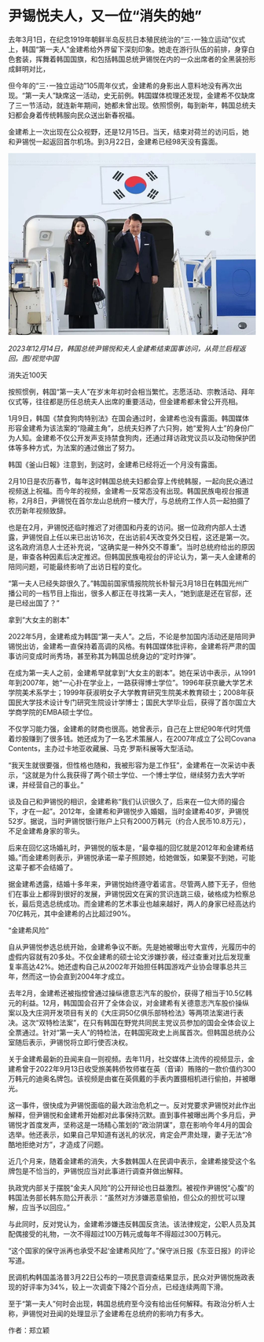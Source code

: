 # 尹锡悦夫人，又一位“消失的她”

去年3月1日，在纪念1919年朝鲜半岛反抗日本殖民统治的“三･一独立运动”仪式上，韩国“第一夫人”金建希给外界留下深刻印象。她走在游行队伍的前排，身穿白色套装，挥舞着韩国国旗，和包括韩国总统尹锡悦在内的一众出席者的全黑装扮形成鲜明对比，

但今年的“三･一独立运动”105周年仪式，金建希的身影出人意料地没有再次出现。“第一夫人”缺席这一活动，史无前例。韩国媒体梳理还发现，金建希不仅缺席了三一节活动，就连新年期间，她都未曾出现。依照惯例，每到新年，韩国总统夫妇都会身着传统韩服向民众送出新春祝福。

金建希上一次出现在公众视野，还是12月15日。当天，结束对荷兰的访问后，她和尹锡悦一起返回首尔机场。到3月22日，金建希已经98天没有露面。

![fdb18da17baaea905f66a3e9dd0da16d.jpg](https://raw.githubusercontent.com/qqhsx/qqnews_image/main/2024/03/22/尹锡悦夫人，又一位“消失的她”/fdb18da17baaea905f66a3e9dd0da16d.jpg)

_2023年12月14日，韩国总统尹锡悦和夫人金建希结束国事访问，从荷兰启程返回。图/视觉中国_

消失近100天

按照惯例，韩国“第一夫人”在岁末年初时会相当繁忙。志愿活动、宗教活动、拜年仪式等，往往都是历任总统夫人出席的重要活动，但金建希都未曾公开亮相。

1月9日，韩国《禁食狗肉特别法》在国会通过时，金建希也没有露面。韩国媒体形容金建希为该法案的“隐藏主角”，总统夫妇养了六只狗，她“爱狗人士”的身份广为人知。金建希不仅公开发声支持禁食狗肉，还通过拜访政党议员以及动物保护团体等多种方式，为法案的通过做出了努力。

韩国《釜山日報》注意到，到这时，金建希已经将近一个月没有露面。

2月10日是农历春节，每年这时韩国总统夫妇都会穿上传统韩服，一起向民众通过视频送上祝福。而今年的视频，金建希一反常态没有出现。韩国民族电视台报道称，2月8日，尹锡悦在首尔龙山总统府一楼大厅，与总统府工作人员一起拍摄了农历新年视频致辞。

也是在2月，尹锡悦还临时推迟了对德国和丹麦的访问。据一位政府内部人士透露，尹锡悦自上任以来已出访16次，在出访前4天改变外交日程，这还是第一次。这名政府消息人士还补充说，“这确实是一种外交不尊重”。当时总统府给出的原因是，审查各种因素后决定推迟。但韩国民族电视台的评论认为，第一夫人金建希的陪同问题，可能最终影响了出访日程的变化。

“第一夫人已经失踪很久了。”韩国前国家情报院院长朴智元3月18日在韩国光州广播公司的一档节目上指出，很多人都正在寻找第一夫人，“她到底是还在官邸，还是已经出国了？”

拿到“大女主的剧本”

2022年5月，金建希成为韩国“第一夫人”。之后，不论是参加国内活动还是陪同尹锡悦出访，金建希一直保持着高调的风格。有韩国媒体批评称，金建希将严肃的国事访问变成时尚秀场，甚至称其为韩国总统身边的“定时炸弹”。

在成为第一夫人之前，金建希早就拿到“大女主的剧本”。她在采访中表示，从1991年到2007年，她“一心扑在学业上，一路获得博士学位”。1996年获京畿大学艺术学院美术系学士；1999年获淑明女子大学教育研究生院美术教育硕士；2008年获国民大学技术设计专门研究生院设计学博士；国民大学毕业后，获得了首尔国立大学商学院的EMBA硕士学位。

不仅学习能力强，金建希的财商也很高。她曾表示，自己在上世纪90年代时凭借着炒股赚到了很多钱。她还成为了一名艺术策展人，在2007年成立了公司Covana
Contents，主办过卡地亚收藏展、马克·罗斯科展等大型活动。

“我天生就很要强，但性格也随和，我被形容为是工作狂”，金建希在一次采访中表示，“这就是为什么我获得了两个硕士学位、一个博士学位，继续努力去大学听课，并经营自己的事业。”

谈及自己和尹锡悦的相识，金建希称“我们认识很久了，后来在一位大师的撮合下，才在一起”。2012年，金建希和尹锡悦步入婚姻，当时金建希40岁，尹锡悦52岁。据说，当时尹锡悦银行账户上只有2000万韩元（约合人民币10.8万元），不足金建希身家的零头。

后来在回忆这场婚礼时，尹锡悦的版本是，“最幸福的回忆就是2012年和金建希结婚。”而金建希则表示，尹锡悦承诺一辈子照顾她，给她做饭，如果娶不到她，可能这辈子都不会结婚了。

据金建希透露，结婚十多年来，尹锡悦始终遵守着诺言。尽管两人膝下无子，但他们在事业上都得到很好的发展，尹锡悦因文在寅的赏识连跳三级，破格成为检察总长，最后竞选总统成功。而金建希的艺术事业也越来越好，两人的身家已经高达约70亿韩元，其中金建希的占比超过90%。

“金建希风险”

自从尹锡悦参选总统开始，金建希争议不断。先是她被曝出夸大宣传，光履历中的虚假内容就有20多处。不仅金建希的硕士论文涉嫌抄袭，经过查重对比后发现重复率高达42%。她还虚构自己从2002年开始担任韩国游戏产业协会理事总共三年，然而这一协会直到2004年才成立。

去年2月，金建希还被指控曾通过操纵德意志汽车的股价，获得了相当于10.5亿韩元的利益。12月，韩国国会召开了全体会议，对金建希有关德意志汽车股价操纵案以及大庄洞开发项目有关的《大庄洞50亿俱乐部特检法》等两项法案进行表决。这次“双特检法案”，在只有韩国在野党共同民主党议员参加的国会全体会议上全票通过。针对“第一夫人”的特检法，在韩国宪政史上尚属首次。但韩国总统办公室随后表示，尹锡悦将立即行使否决权。

关于金建希最新的丑闻来自一则视频。去年11月，社交媒体上流传的视频显示，金建希曾于2022年9月13日收受旅美韩侨牧师崔在英（音译）贿赂的一款价值约300万韩元的迪奥名牌包。该视频是由崔在英佩戴的手表内置摄相机进行偷拍，并被曝光。

这一事件，很快成为尹锡悦面临的最大政治危机之一。反对党要求尹锡悦对此作出解释，但尹锡悦和金建希开始都对此事保持沉默。直到事件被曝出两个多月后，尹锡悦才首度发声，坚称这是一场精心策划的“政治阴谋”，意在影响今年4月的国会选举。他还表示，如果自己早知道有送礼的状况，肯定会严肃处理，妻子无法“冷酷地拒绝对方”，才造成了问题。

近几个月来，随着金建希的消失，大多数韩国人在民调中表示，金建希接受这个名牌包是不恰当的，尹锡悦应当对此事进行调查并做出解释。

执政党内部关于摆脱“金夫人风险”的公开辩论也日益激烈。被视作尹锡悦“心腹”的韩国法务部长韩东勋公开表示：“虽然对方涉嫌恶意偷拍，但公众的担忧可以理解，应当予以回应。”

与此同时，反对党认为，金建希涉嫌违反韩国反贪法。该法律规定，公职人员及其配偶接受的礼物，一次不得超过100万韩元或每年不得超过300万韩元。

“这个国家的保守派再也承受不起‘金建希风险’了。”保守派日报《东亚日报》的评论写道。

民调机构韩国盖洛普3月22日公布的一项民意调查结果显示，民众对尹锡悦施政表现的好评率为34%，较上一次调查下降2个百分点，已经连续两周下滑。

至于“第一夫人”何时会出现，韩国总统府至今没有给出任何解释。有政治分析人士称，尹锡悦对丑闻的处理显示了金建希在总统府的影响力有多大。

作者：郑立颖

